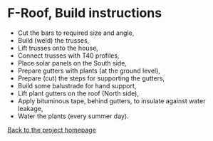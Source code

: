 # F-Roof, Build instructions

- Cut the bars to required size and angle,
- Build (weld) the trusses,
- Lift trusses onto the house,
- Connect trusses with T40 profiles,
- Place solar panels on the South side,
- Prepare gutters with plants (at the ground level),
- Prepare (cut) the steps for supporting the gutters,
- Build some balustrade for hand support,
- Lift plant gutters on the roof (North side),
- Apply bituminous tape, behind gutters, to insulate against water leakage,
- Water the plants (every summer day).

[Back to the project homepage](https://github.com/f-roof)